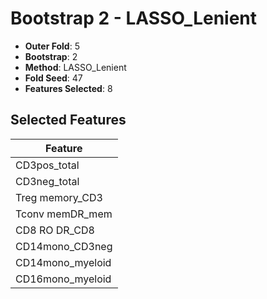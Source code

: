 # Bootstrap 2 - LASSO_Lenient

- **Outer Fold**: 5
- **Bootstrap**: 2
- **Method**: LASSO_Lenient
- **Fold Seed**: 47
- **Features Selected**: 8

## Selected Features

| Feature |
|---------|
| CD3pos_total |
| CD3neg_total |
| Treg memory_CD3 |
| Tconv memDR_mem |
| CD8 RO DR_CD8 |
| CD14mono_CD3neg |
| CD14mono_myeloid |
| CD16mono_myeloid |

